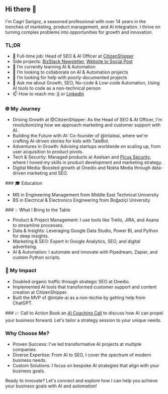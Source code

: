 ## Hi there 👋

I'm Cagri Sarigoz, a seasoned professional with over 14 years in the trenches of marketing, product management, and AI integration. I thrive on turning complex problems into opportunities for growth and innovation.

### TL;DR

- 🔭 Full-time job: Head of SEO & AI Officer at [CitizenShipper](https://github.com/citizenshipper)
- Side projects: [BizStack Newsletter](https://newsletter.bizstack.tech/subscribe), [Website to Social Post](https://websitetosocialpost.com/)
- 🌱 I’m currently learning AI & Automation
- 👯 I’m looking to collaborate on AI & Automation projects
- 🤔 I’m looking for help with poorly-documented projects
- 💬 Ask me about Growth, SEO, No-code & Low-code Automation, Using AI tools to code as a non-technical person
- 📫 How to reach me: [X](https://twitter.com/intent/follow?ref_src=twterm^follow|twgr^cagrisarigoz&region=follow_link&screen_name=cagrisarigoz) or [LinkedIn](https://www.linkedin.com/in/cagrisarigoz)

### 🌐 My Journey

- Driving Growth at @CitizenShipper: As the Head of SEO & AI Officer, I'm revolutionizing how we approach marketing and customer support with AI.
- Building the Future with AI: Co-founder of @intaleai, where we're crafting AI-driven stories for kids with TaleBot.
- Adventures in Growth: Advising startups worldwide on scaling up, from user acquisition to product pivots.
- Tech & Security: Managed products at Aselsan and [Picus Security](https://github.com/picussecurity), where I honed my skills in product development and marketing strategy.
- Digital Media: Boosted growth at Onedio and Nokta Media through data-driven marketing and SEO.

### 🎓 Education

- MS in Engineering Management from Middle East Technical University
- BS in Electrical & Electronics Engineering from Boğaziçi University

### 💡 What I Bring to the Table

- Product & Project Management: I use tools like Trello, JIRA, and Asana to streamline processes.
- Data & Insights: Leveraging Google Data Studio, Power BI, and Python for deep insights.
- Marketing & SEO: Expert in Google Analytics, SEO, and digital advertising.
- AI & Automation: I automate and innovate with Pipedream, Zapier, and custom Python scripts.

### 🌟 My Impact

- Doubled organic traffic through strategic SEO at Onedio.
- Implemented AI tools that transformed customer support and content creation at CitizenShipper.
- Built the MVP of @intale-ai as a non-techie by getting help from ChatGPT.

### 📈 Call to Action
Book an [AI Coaching Call](https://s.cagrisarigoz.com/growth) to discuss how AI can propel your business forward. Let's tailor a strategy session to your unique needs.

### Why Choose Me?
- Proven Success: I've led transformative AI projects at multiple companies.
- Diverse Expertise: From AI to SEO, I cover the spectrum of modern business needs.
- Custom Solutions: I focus on bespoke AI strategies that align with your business goals.

Ready to innovate? Let's connect and explore how I can help you achieve your business goals with AI and automation!
